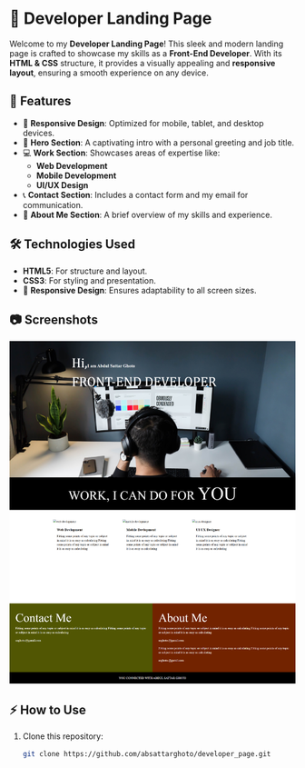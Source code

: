 # 🚀 **Developer Landing Page**

Welcome to my **Developer Landing Page**! This sleek and modern landing page is crafted to showcase my skills as a **Front-End Developer**. With its **HTML & CSS** structure, it provides a visually appealing and **responsive layout**, ensuring a smooth experience on any device.

## 🌟 **Features**

- 📱 **Responsive Design**: Optimized for mobile, tablet, and desktop devices.
- 👋 **Hero Section**: A captivating intro with a personal greeting and job title.
- 💻 **Work Section**: Showcases areas of expertise like:
  - **Web Development**
  - **Mobile Development**
  - **UI/UX Design**
- 📞 **Contact Section**: Includes a contact form and my email for communication.
- 📜 **About Me Section**: A brief overview of my skills and experience.

## 🛠️ **Technologies Used**

- **HTML5**: For structure and layout.
- **CSS3**: For styling and presentation.
- 📱 **Responsive Design**: Ensures adaptability to all screen sizes.

## 📷 **Screenshots**

![Hero Section](images/Dev.png)  

## ⚡ **How to Use**

1. Clone this repository:
   ```bash
   git clone https://github.com/absattarghoto/developer_page.git
